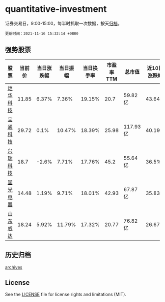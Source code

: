 # quantitative-investment

证券交易日，9:00-15:00，每半时抓取一次数据，按天[归档](archives)。

`更新时间：2021-11-16 15:32:14 +0800`

## 强势股票

|股票|当前价|当日涨跌幅|当日振幅|当日换手率|市盈率TTM|总市值|近10日涨跌幅|
|----|----|----|----|----|----|----|----|
|[炬华科技](https://xueqiu.com/S/SZ300360)|11.85|6.37%|7.36%|19.15%|20.7|59.82亿|43.64%|
|[宝通科技](https://xueqiu.com/S/SZ300031)|29.72|0.1%|10.47%|18.39%|25.98|117.93亿|40.19%|
|[兴瑞科技](https://xueqiu.com/S/SZ002937)|18.7|-2.6%|7.71%|17.76%|45.2|55.64亿|36.5%|
|[国光电器](https://xueqiu.com/S/SZ002045)|14.48|1.19%|9.71%|18.01%|42.93|67.87亿|35.83%|
|[山东威达](https://xueqiu.com/S/SZ002026)|18.24|5.92%|11.79%|17.32%|20.77|76.82亿|26.67%|

## 历史归档

[archives](archives)

## License

See the [LICENSE](LICENSE) file for license rights and limitations (MIT).